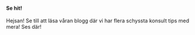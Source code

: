 #### Se hit!

Hejsan! Se till att läsa våran blogg där vi har flera schyssta konsult tips med mera!
Ses där!
